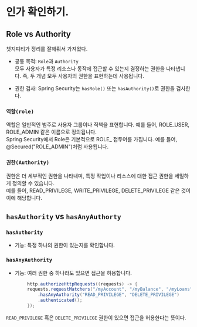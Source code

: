 # 인가 확인하기.

## Role vs Authority

챗지피티가 정리를 잘해줘서 가져왔다.

- 공통 목적: `Role`과 `Authority`   
모두 사용자가 특정 리소스나 동작에 접근할 수 있는지 결정하는 권한을 나타냅니다. 즉, 두 개념 모두 사용자의 권한을 표현하는데 사용됩니다.

- 권한 검사: Spring Security는 `hasRole()` 또는 `hasAuthority()`로 권한을 검사한다.   

### `역할(role)`

역할은 일반적인 범주로 사용자 그룹이나 직책을 표현합니다. 예를 들어, ROLE_USER, ROLE_ADMIN 같은 이름으로 정의됩니다.   
Spring Security에서 Role은 기본적으로 ROLE_ 접두어를 가집니다. 예를 들어, @Secured("ROLE_ADMIN")처럼 사용됩니다.   


### `권한(Authority)`

권한은 더 세부적인 권한을 나타내며, 특정 작업이나 리소스에 대한 접근 권한을 세밀하게 정의할 수 있습니다.   
예를 들어, READ_PRIVILEGE, WRITE_PRIVILEGE, DELETE_PRIVILEGE 같은 것이 이에 해당합니다.   


## `hasAuthority` vs `hasAnyAuthorty`

### `hasAuthority`

- 기능: 특정 하나의 권한이 있는지를 확인합니다.

### `hasAnyAuthority`

- 기능: 여러 권한 중 하나라도 있으면 접근을 허용합니다.

```java
        http.authorizeHttpRequests((requests) -> {
        requests.requestMatchers("/myAccount", "/myBalance", "/myLoans", "/myCards")
            .hasAnyAuthority("READ_PRIVILEGE", "DELETE_PRIVILEGE")
            .authenticated();
        });
```

`READ_PRIVILEGE` 혹은 `DELETE_PRIVILEGE` 권한이 있으면 접근을 허용한다는 뜻이다.
